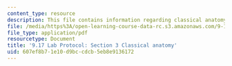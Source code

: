 ```yaml
---
content_type: resource
description: This file contains information regarding classical anatomy.
file: /media/https%3A/open-learning-course-data-rc.s3.amazonaws.com/9-17-systems-neuroscience-lab-spring-2013/607ef8b71e10d9bccdcb5eb8e9136172_MIT9_17S13_Chapter3.pdf
file_type: application/pdf
resourcetype: Document
title: '9.17 Lab Protocol: Section 3 Classical anatomy'
uid: 607ef8b7-1e10-d9bc-cdcb-5eb8e9136172
---
```

